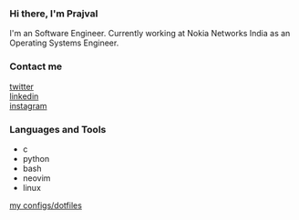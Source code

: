### Hi there, I'm Prajval

I'm an Software Engineer. Currently working at Nokia Networks India as an Operating Systems Engineer.

### Contact me

[twitter][twitter]  
[linkedin][linkedin]  
[instagram][instagram]  

### Languages and Tools

- c
- python
- bash
- neovim
- linux

[my configs/dotfiles][dotfiles]

<!--- ref links --->
[instagram]: https://www.instagram.com/ig_prj/
[twitter]: https://twitter.com/_Prajvalbadiger
[linkedin]: https://www.linkedin.com/in/prajvalbadiger/
[dotfiles]: https://github.com/PrajvalBadiger/dotfiles
